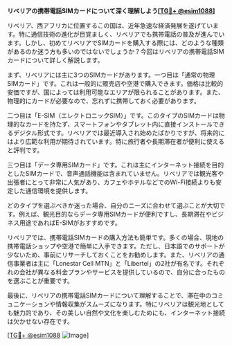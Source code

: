 **リベリアの携帯電話SIMカードについて深く理解しよう[[TG💪+ @esim1088](https://t.me/s/esim1088)]**

リベリア、西アフリカに位置するこの国は、近年急速な経済発展を遂げています。特に通信技術の進化が目覚ましく、リベリアでも携帯電話の普及が進んでいます。しかし、初めてリベリアでSIMカードを購入する際には、どのような種類があるのか迷う方も多いのではないでしょうか？今回はリベリアの携帯電話SIMカードについて詳しく解説します。

まず、リベリアには主に3つのSIMカードがあります。一つ目は「通常の物理SIMカード」です。これは一般的に販売店や空港で購入できます。価格は比較的安価ですが、国によっては利用可能なエリアが限られることがあります。また、物理的にカードが必要なので、忘れずに携帯しておく必要があります。

二つ目は「E-SIM（エレクトロニックSIM）」です。このタイプのSIMカードは物理的なカードを持たず、スマートフォンやタブレット内に直接インストールできるデジタル形式です。リベリアでは最近導入され始めたばかりですが、将来的にはより広範な利用が期待されています。特に旅行者や長期滞在者が便利に使えると評判です。

三つ目は「データ専用SIMカード」です。これは主にインターネット接続を目的としたSIMカードで、音声通話機能は含まれていません。リベリアでは観光客や出張者にとって非常に人気があり、カフェやホテルなどでのWi-Fi接続よりも安定した通信環境を提供します。

どのタイプを選ぶべきか迷った場合、自分のニーズに合わせて選ぶことが大切です。例えば、観光目的ならデータ専用SIMカードが便利ですし、長期滞在やビジネス用途であればE-SIMがおすすめです。

リベリアでは、携帯電話SIMカードの購入方法も簡単です。多くの場合、現地の携帯電話ショップや空港で簡単に入手できます。ただし、日本語でのサポートが少ないため、事前にリサーチしておくことをお勧めします。また、リベリアの通信事業者は主に「Lonestar Cell MTN」と「Libertel」の2社が有名です。それぞれの会社が異なる料金プランやサービスを提供しているので、自分に合ったものを選ぶことが重要です。

最後に、リベリアの携帯電話SIMカードについて理解することで、滞在中のコミュニケーションや情報収集がスムーズになります。特にリベリアは観光地としても魅力的であり、その美しい自然や文化を楽しむためにも、インターネット接続は欠かせない存在です。

[[TG💪+ @esim1088](https://t.me/s/esim1088) ![Image](https://i.postimg.cc/Y0z9fWf4/image.png)]
